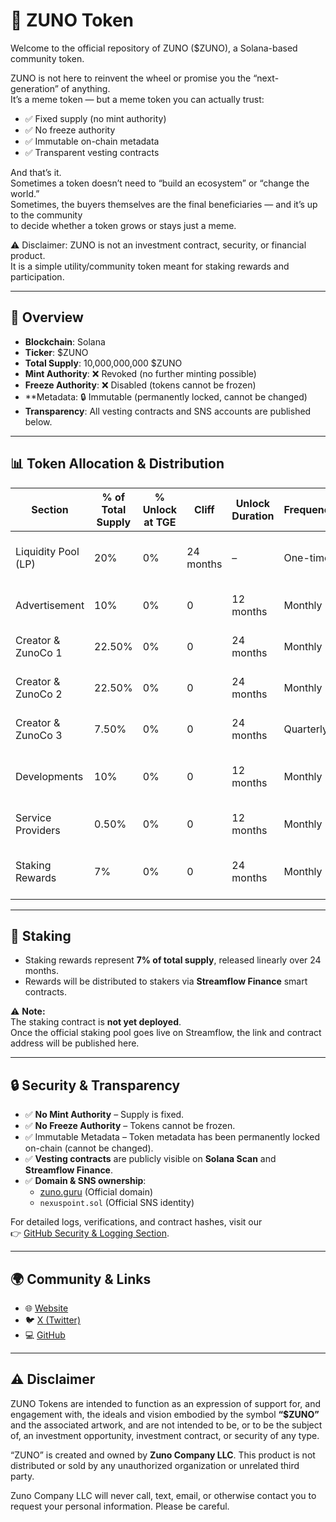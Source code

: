 # 🌌 ZUNO Token

Welcome to the official repository of ZUNO ($ZUNO), a Solana-based community token.  

ZUNO is not here to reinvent the wheel or promise you the “next-generation” of anything.  
It’s a meme token — but a meme token you can actually trust:  

- ✅ Fixed supply (no mint authority)  
- ✅ No freeze authority  
- ✅ Immutable on-chain metadata  
- ✅ Transparent vesting contracts  

And that’s it.  
Sometimes a token doesn’t need to “build an ecosystem” or “change the world.”  
Sometimes, the buyers themselves are the final beneficiaries — and it’s up to the community  
to decide whether a token grows or stays just a meme.  

⚠️ Disclaimer: ZUNO is not an investment contract, security, or financial product.  
It is a simple utility/community token meant for staking rewards and participation.

---

## 📜 Overview

- **Blockchain**: Solana  
- **Ticker**: $ZUNO  
- **Total Supply**: 10,000,000,000 $ZUNO  
- **Mint Authority**: ❌ Revoked (no further minting possible)  
- **Freeze Authority**: ❌ Disabled (tokens cannot be frozen)
- **Metadata: 🔒 Immutable (permanently locked, cannot be changed)  
- **Transparency**: All vesting contracts and SNS accounts are published below.  

---
## 📊 Token Allocation & Distribution

| Section              | % of Total Supply | % Unlock at TGE | Cliff       | Unlock Duration | Frequency   | Notes                                                    | SNS                                                                                       | Vesting Contract                                                                 |
|-----------------------|-------------------|-----------------|-------------|-----------------|-------------|----------------------------------------------------------|-------------------------------------------------------------------------------------------|---------------------------------------------------------------------------------|
| Liquidity Pool (LP)  | 20%               | 0%              | 24 months   | –               | One-time    | LP tokens fully locked for 24 months, unlocked at once   | [lp_tokens.nexuspoint.sol](https://solscan.io/account/EXAMPLE1)                           | [Sample Solana Address](https://solscan.io/account/EXAMPLE2)                     |
| Advertisement        | 10%               | 0%              | 0           | 12 months       | Monthly     | Linear monthly unlock for campaign funding               | [Advertisement Treasury](https://solscan.io/account/8X9qqThz75JwXKjZ7qnQ75PAtgZVAvLPj8PgMcHHkuaJ) | [Streamflow Contract](https://app.streamflow.finance/contract/solana/mainnet/6yghMEMixLCWS84CBbxVLStd24BPmtmj5p16hqXiT7BL) |
| Creator & ZunoCo 1   | 22.50%            | 0%              | 0           | 24 months       | Monthly     | Linear monthly unlock for team/management                | [czc1.nexuspoint.sol](https://solscan.io/account/8tBqpnBMBjhNyuubmW5FZLYq8u2ohn2kTPVRjHM3nJ8c) | [Streamflow Contract](https://app.streamflow.finance/contract/solana/mainnet/F8i6JxUPR7Jyuvfhftmx9xG4ZMUTCZKqT8XU9qnQLWCV) |
| Creator & ZunoCo 2   | 22.50%            | 0%              | 0           | 24 months       | Monthly     | Linear monthly unlock for team/management                | [czc2.nexuspoint.sol](https://solscan.io/account/JCXxpkH8M2BXop9nUQ2rdhoHJQctk5wSHQTDk22AE64g) | [Streamflow Contract](https://app.streamflow.finance/contract/solana/mainnet/3uK1TjtgVseNFr7dfj6JzcZdoLH2zzuy3tSevN7s9NWx) |
| Creator & ZunoCo 3   | 7.50%             | 0%              | 0           | 24 months       | Quarterly   | Linear quarterly unlock for team/management              | [czc3.nexuspoint.sol](https://solscan.io/account/BixWz3vsKcCoyi45BmYz8yyoFgCJDepxUFX249m5tiFq) | [Streamflow Contract](https://app.streamflow.finance/contract/solana/mainnet/f3rSPQKCwWtH4uN5qa7pMUchfi1xsijabmCJHiEbpim) |
| Developments         | 10%               | 0%              | 0           | 12 months       | Monthly     | Linear monthly unlock to align with project milestones   | [dev.nexuspoint.sol](https://solscan.io/account/6p346vqTDdFxncz2QN4cfh5MCZ93PZYz8oo1i9cQzvi3) | [Streamflow Contract](https://app.streamflow.finance/contract/solana/mainnet/zJ9JWUfwNVQ61QxrktYJsrx5dacP9Xv9AbWH667PKDR) |
| Service Providers    | 0.50%             | 0%              | 0           | 12 months       | Monthly     | Linear monthly unlock for external services              | [sp.nexuspoint.sol](https://solscan.io/account/7u4PWjGqKzYKjPurEeTgGe9XipBaVNKp8eSqHaHfjRxu) | [Streamflow Contract](https://app.streamflow.finance/contract/solana/mainnet/GRwD7ssWtrXqR4c6wd57Q7Z8C3USPRH6QHSmsQMMWHGZ) |
| Staking Rewards      | 7%                | 0%              | 0           | 24 months       | Monthly     | Rewards distributed to stakers proportionally            | [staking_rewards.nexuspoint.sol](https://solscan.io/account/EXAMPLE15)                    | [Sample Solana Address](https://solscan.io/account/EXAMPLE16)                    |

---
## 🏦 Staking

- Staking rewards represent **7% of total supply**, released linearly over 24 months.  
- Rewards will be distributed to stakers via **Streamflow Finance** smart contracts.  

⚠️ **Note:**  
The staking contract is **not yet deployed**.  
Once the official staking pool goes live on Streamflow, the link and contract address will be published here.

---

## 🔒 Security & Transparency

- ✅ **No Mint Authority** – Supply is fixed.  
- ✅ **No Freeze Authority** – Tokens cannot be frozen.
- ✅ Immutable Metadata – Token metadata has been permanently locked on-chain (cannot be changed).  
- ✅ **Vesting contracts** are publicly visible on **Solana Scan** and **Streamflow Finance**.  
- ✅ **Domain & SNS ownership**:  
  - [zuno.guru](https://zuno.guru) (Official domain)  
  - `nexuspoint.sol` (Official SNS identity)  

For detailed logs, verifications, and contract hashes, visit our  
👉 [GitHub Security & Logging Section](https://github.com/companyzuno/zuno).

---

## 🌍 Community & Links

- 🌐 [Website](https://zuno.guru)  
- 🐦 [X (Twitter)](https://x.com/zuno_guru)  
- 💻 [GitHub](https://github.com/companyzuno/zuno)  

---

## ⚠️ Disclaimer

ZUNO Tokens are intended to function as an expression of support for, and engagement with, the ideals and vision embodied by the symbol **“$ZUNO”** and the associated artwork, and are not intended to be, or to be the subject of, an investment opportunity, investment contract, or security of any type.  

“ZUNO” is created and owned by **Zuno Company LLC**. This product is not distributed or sold by any unauthorized organization or unrelated third party.  

Zuno Company LLC will never call, text, email, or otherwise contact you to request your personal information. Please be careful.  

